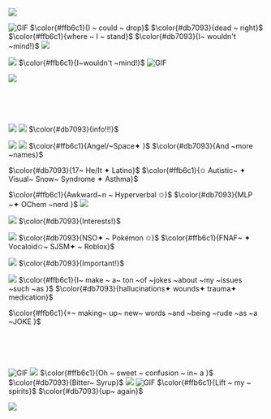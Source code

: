
![](https://64.media.tumblr.com/d7279dd18735c770effef9141ad4c811/541a4958c10d89bb-94/s500x750/84754bf243a49da9afefdc9af21ff24d27c137ba.pnj)

![GIF](https://gifs4crds.carrd.co/assets/images/image21.gif?vca07fc73a) $\color{#ffb6c1}{I ~ could ~ drop}$  $\color{#db7093}{dead ~ right}$
$\color{#ffb6c1}{where ~ I ~ stand}$
$\color{#db7093}{I~ wouldn't ~mind!}$
![](https://static.wikia.nocookie.net/pkmn-rejuvenation/images/2/20/Icon869.png/revision/latest?cb=20210321041553)

![](https://64.media.tumblr.com/e6c8da2718dc3e965e35f2240796ca28/992b26fd25f142bf-75/s1280x1920/64de0394e7be4393a96310efaa2562e182df2150.png)
 $\color{#ffb6c1}{I~wouldn't ~mind!}$ ![GIF](https://gifs4crds.carrd.co/assets/images/image21.gif?vca07fc73a)

![](https://64.media.tumblr.com/a848dee815813264a4e205b1db045acf/0c57f256feb16bfc-67/s250x400/e147296b21c715e8dd3fcde2957d01586f894e24.pnj)

ㅤ

ㅤ

![](https://64.media.tumblr.com/8b1b4ee64d93398a2ef87a24d2712928/1e9ba0e90a2a12e6-17/s75x75_c1/70afc000d030dbf0e7b4fc8ddd7e9beca80d7cf3.gifv)
![](https://64.media.tumblr.com/1e21f45ccea98508b69f6c07c772edd6/eca8b10a97918538-99/s75x75_c1/847cc6c1f1b81f2e62036ed83dfe604041eae8d6.gifv) $\color{#db7093}{info!!!}$

![](https://64.media.tumblr.com/4d8eebb246975839d6e8c3faee013a59/5b1e1f7fd3132ff5-b7/s100x200/235db8f6cb51a030c7c9aa6bb755fe9484dce983.pnj)
 ![](https://64.media.tumblr.com/dfc59383882fd5bd610ed44e4f50ccfd/65cbae88d830cf89-75/s75x75_c1/f7e0b07c8b3aa288db5418de72caa0c9134857b6.pnj)  $\color{#ffb6c1}{Angel/~Space✦ }$ $\color{#db7093}{And ~more ~names}$
 
$\color{#db7093}{17~ He/It ✦  Latino}$ $\color{#ffb6c1}{✩ Autistic~ ✦  Visual~ Snow~ Syndrome ✦ Asthma}$

$\color{#ffb6c1}{Awkward~n ~ Hyperverbal ✩}$ $\color{#db7093}{MLP ~✦  OChem ~nerd }$ ![](https://64.media.tumblr.com/24b8b6c6a402157148f6fd5823397fa8/tumblr_inline_pdg137E1jH1rhwzwl_75sq.gifv) 

![](https://64.media.tumblr.com/5bd07e19739f03fd7b5fa300c5a3e5a2/fc360164e3cdc4be-fc/s75x75_c1/d633f8b537447612762d985d5588cae8d68d2951.gifv) $\color{#db7093}{Interests!}$

![](https://64.media.tumblr.com/4d8eebb246975839d6e8c3faee013a59/5b1e1f7fd3132ff5-b7/s100x200/235db8f6cb51a030c7c9aa6bb755fe9484dce983.pnj) $\color{#db7093}{NSO✦ ~ Pokémon ✩}$ $\color{#ffb6c1}{FNAF~ ✦  Vocaloid✩~ SJSM✦ ~ Roblox}$

![](https://64.media.tumblr.com/c6a8bec39ee8ac288c3f7cfdcaec6e79/c66a13d52a2cb45b-58/s75x75_c1/29c71d6bedde0b72fa8379475510965909ea8f15.gifv) $\color{#db7093}{Important!}$

![](https://64.media.tumblr.com/4d8eebb246975839d6e8c3faee013a59/5b1e1f7fd3132ff5-b7/s100x200/235db8f6cb51a030c7c9aa6bb755fe9484dce983.pnj) $\color{#ffb6c1}{I~ make ~ a~ ton ~of ~jokes ~about ~my ~issues ~such ~as }$ $\color{#db7093}{hallucinations✦ wounds✦ trauma✦ medication}$

$\color{#ffb6c1}{+~ making~ up~ new~ words ~and ~being ~rude ~as ~a ~JOKE }$

ㅤ

ㅤ
ㅤ

![GIF](https://gifs4crds.carrd.co/assets/images/image21.gif?vca07fc73a) ![](https://64.media.tumblr.com/7e500600b6a27dfd6d16340389005fb4/caad1f3708520321-e8/s75x75_c1/9ae72dd58b2d2fe8ccf480d483ad73e80ff48e8e.gifv)  $\color{#ffb6c1}{Oh ~ sweet ~ confusion ~ in~ a }$  $\color{#db7093}{Bitter~ Syrup}$ ![](https://64.media.tumblr.com/e6c8da2718dc3e965e35f2240796ca28/992b26fd25f142bf-75/s1280x1920/64de0394e7be4393a96310efaa2562e182df2150.png)  ![GIF](https://gifs4crds.carrd.co/assets/images/image21.gif?vca07fc73a)  $\color{#ffb6c1}{Lift ~ my ~ spirits}$  $\color{#db7093}{up~ again}$

![](https://media1.tenor.com/m/mjELUxUN0P4AAAAd/subspace-phighting-roblox-phighting.gif)

